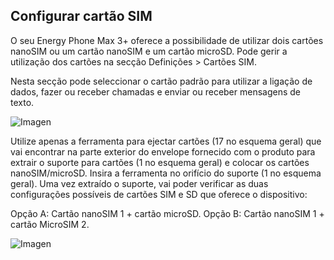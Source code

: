 ## Configurar cartão SIM

O seu Energy Phone Max 3+ oferece a possibilidade de utilizar dois cartões nanoSIM ou um cartão nanoSIM e um cartão microSD. Pode gerir a utilização dos cartões na secção Definições > Cartões SIM.

Nesta secção pode seleccionar o cartão padrão para utilizar a ligação de dados, fazer ou receber chamadas e enviar ou receber mensagens de texto.

![Imagen](http://static.energysistem.com/images/manuals/42436/58d2ad55dbd2a.jpg)

Utilize apenas a ferramenta para ejectar cartões (17 no esquema geral) que vai encontrar na parte exterior do envelope fornecido com o produto para extrair o suporte para cartões (1 no esquema geral) e colocar os cartões nanoSIM/microSD. Insira a ferramenta no orifício do suporte (1 no esquema geral). Uma vez extraído o suporte, vai poder verificar as duas configurações possíveis de cartões SIM e SD que oferece o dispositivo:

Opção A: Cartão nanoSIM 1 + cartão microSD.
Opção B: Cartão nanoSIM 1 + cartão MicroSIM 2.

![Imagen](http://static.energysistem.com/images/manuals/42436/58d3d5e7e9384.jpg)
